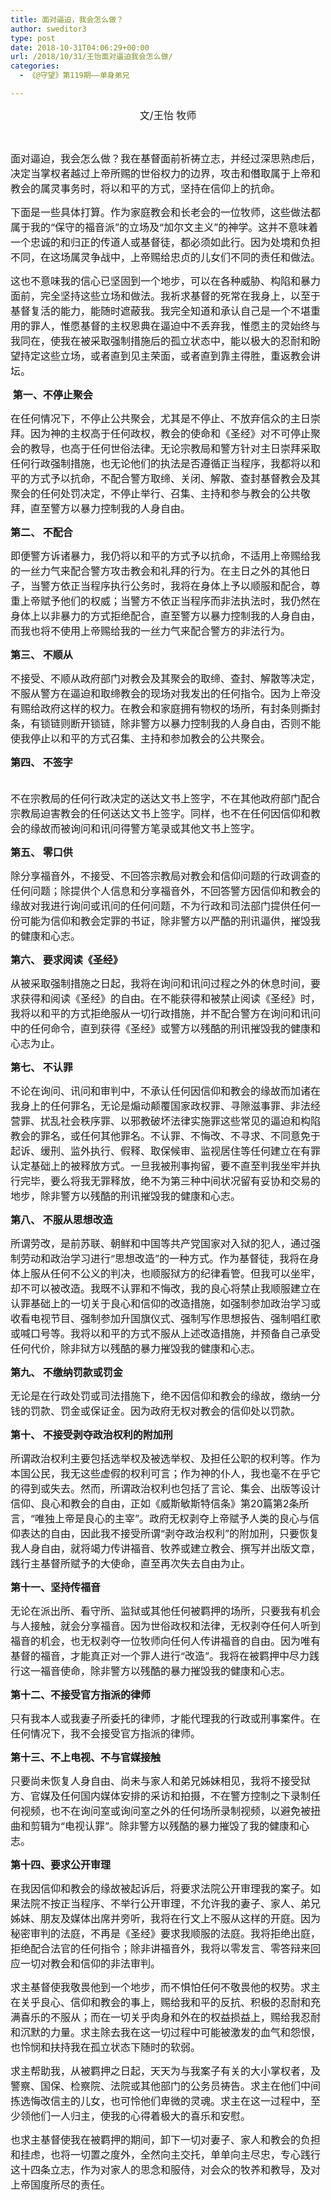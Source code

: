 ```yaml
---
title: 面对逼迫，我会怎么做？
author: sweditor3
type: post
date: 2018-10-31T04:06:29+00:00
url: /2018/10/31/王怡面对逼迫我会怎么做/
categories:
  - 《@守望》第119期——单身弟兄

---
```

<p style="text-align: center;">
  <span style="font-size: 12pt;">文/王怡 牧师</span>
</p>

&nbsp;

<span style="font-size: 12pt;">面对逼迫，我会怎么做？我在基督面前祈祷立志，并经过深思熟虑后，决定当掌权者越过上帝所赐的世俗权力的边界，攻击和僭取属于上帝和教会的属灵事务时，将以和平的方式，坚持在信仰上的抗命。</span>

<span style="font-size: 12pt;">下面是一些具体打算。作为家庭教会和长老会的一位牧师，这些做法都属于我的“保守的福音派”的立场及“加尔文主义”的神学。这并不意味着一个忠诚的和归正的传道人或基督徒，都必须如此行。因为处境和负担不同，在这场属灵争战中，上帝赐给忠贞的儿女们不同的责任和做法。</span>

<span style="font-size: 12pt;">这也不意味我的信心已坚固到一个地步，可以在各种威胁、构陷和暴力面前，完全坚持这些立场和做法。我祈求基督的死常在我身上，以至于基督复活的能力，能随时遮蔽我。我完全知道和承认自己是一个不堪重用的罪人，惟愿基督的主权恩典在逼迫中不丢弃我，惟愿主的灵始终与我同在，使我在被采取强制措施后的孤立状态中，能以极大的忍耐和盼望持定这些立场，或者直到见主荣面，或者直到靠主得胜，重返教会讲坛。</span>

**<span style="font-size: 12pt;"> </span><span style="font-size: 12pt;">第一、</span><span style="font-size: 12pt;">不停止聚会</span>**

<span style="font-size: 12pt;">在任何情况下，不停止公共聚会，尤其是不停止、不放弃信众的主日崇拜。因为神的主权高于任何政权，教会的使命和《圣经》对不可停止聚会的教导，也高于任何世俗法律。无论宗教局和警方针对主日崇拜采取任何行政强制措施，也无论他们的执法是否遵循正当程序，我都将以和平的方式予以抗命，不配合警方取缔、关闭、解散、查封基督教会及其聚会的任何处罚决定，不停止举行、召集、主持和参与教会的公共敬拜，直至警方以暴力控制我的人身自由。</span>

**<span style="font-size: 12pt;">第二、 不配合</span>**

<span style="font-size: 12pt;">即便警方诉诸暴力，我仍将以和平的方式予以抗命，不适用上帝赐给我的一丝力气来配合警方攻击教会和礼拜的行为。在主日之外的其他日子，当警方依正当程序执行公务时，我将在身体上予以顺服和配合，尊重上帝赋予他们的权威；当警方不依正当程序而非法执法时，我仍然在身体上以非暴力的方式拒绝配合，直至警方以暴力控制我的人身自由，而我也将不使用上帝赐给我的一丝力气来配合警方的非法行为。</span>

**<span style="font-size: 12pt;">第三、 不顺从</span>**

<span style="font-size: 12pt;">不接受、不顺从政府部门对教会及其聚会的取缔、查封、解散等决定，不服从警方在逼迫和取缔教会的现场对我发出的任何指令。因为上帝没有赐给政府这样的权力。在教会和家庭拥有物权的场所，有封条则撕封条，有锁链则断开锁链，除非警方以暴力控制我的人身自由，否则不能使我停止以和平的方式召集、主持和参加教会的公共聚会。</span>

**<span style="font-size: 12pt;">第四、 不签字</span>**
  
<span style="font-size: 12pt;"><br /> 不在宗教局的任何行政决定的送达文书上签字，不在其他政府部门配合宗教局迫害教会的任何送达文书上签字。同样，也不在任何因信仰和教会的缘故而被询问和讯问得警方笔录或其他文书上签字。</span>

**<span style="font-size: 12pt;">第五、 零口供</span>**

<span style="font-size: 12pt;">除分享福音外，不接受、不回答宗教局对教会和信仰问题的行政调查的任何问题；除提供个人信息和分享福音外，不回答警方因信仰和教会的缘故对我进行询问或讯问的任何问题，不为行政和司法部门提供任何一份可能为信仰和教会定罪的书证，除非警方以严酷的刑讯逼供，摧毁我的健康和心志。</span>

**<span style="font-size: 12pt;">第六、 要求阅读《圣经》</span>**

<span style="font-size: 12pt;">从被采取强制措施之日起，我将在询问和讯问过程之外的休息时间，要求获得和阅读《圣经》的自由。在不能获得和被禁止阅读《圣经》时，我将以和平的方式拒绝服从一切行政措施，并不配合警方在询问和讯问中的任何命令，直到获得《圣经》或警方以残酷的刑讯摧毁我的健康和心志为止。</span>

**<span style="font-size: 12pt;">第七、 不认罪</span>**

<span style="font-size: 12pt;">不论在询问、讯问和审判中，不承认任何因信仰和教会的缘故而加诸在我身上的任何罪名，无论是煽动颠覆国家政权罪、寻隙滋事罪、非法经营罪、扰乱社会秩序罪、以邪教破坏法律实施罪这些常见的逼迫和构陷教会的罪名，或任何其他罪名。不认罪、不悔改、不寻求、不同意免于起诉、缓刑、监外执行、假释、取保候审、监视居住等任何建立在有罪认定基础上的被释放方式。一旦我被刑事拘留，要不直至判我坐牢并执行完毕，要么将我无罪释放，绝不为第三种中间状况留有妥协和交易的地步，除非警方以残酷的刑讯摧毁我的健康和心志。</span>

**<span style="font-size: 12pt;">第八、 不服从思想改造</span>**

<span style="font-size: 12pt;">所谓劳改，是前苏联、朝鲜和中国等共产党国家对入狱的犯人，通过强制劳动和政治学习进行“思想改造”的一种方式。作为基督徒，我将在身体上服从任何不公义的判决，也顺服狱方的纪律看管。但我可以坐牢，却不可以被改造。我既不认罪和不悔改，我的良心将禁止我顺服建立在认罪基础上的一切关于良心和信仰的改造措施，如强制参加政治学习或收看电视节目、强制参加升国旗仪式、强制写作思想报告、强制唱红歌或喊口号等。我将以和平的方式不服从上述改造措施，并预备自己承受任何代价，除非狱方以残酷的暴力摧毁我的健康和心志。</span>

**<span style="font-size: 12pt;">第九、 不缴纳罚款或罚金</span>**

<span style="font-size: 12pt;">无论是在行政处罚或司法措施下，绝不因信仰和教会的缘故，缴纳一分钱的罚款、罚金或保证金。因为政府无权对教会的信仰处以罚款。</span>

**<span style="font-size: 12pt;">第十、 不接受剥夺政治权利的附加刑</span>**

<span style="font-size: 12pt;">所谓政治权利主要包括选举权及被选举权、及担任公职的权利等。作为本国公民，我无这些虚假的权利可言；作为神的仆人，我也毫不在乎它的得到或失去。然而，所谓政治权利也包括了言论、集会、出版等设计信仰、良心和教会的自由，正如《威斯敏斯特信条》第20篇第2条所言，“唯独上帝是良心的主宰”。政府无权剥夺上帝赋予人类的良心与信仰表达的自由，因此我不接受所谓“剥夺政治权利”的附加刑，只要恢复我人身自由，就将竭力传讲福音、牧养或建立教会、撰写并出版文章，践行主基督所赋予的大使命，直至再次失去自由为止。</span>

**<span style="font-size: 12pt;">第十一、坚持传福音</span>**

<span style="font-size: 12pt;">无论在派出所、看守所、监狱或其他任何被羁押的场所，只要我有机会与人接触，就会分享福音。因为世俗政权和法律，无权剥夺任何人听到福音的机会，也无权剥夺一位牧师向任何人传讲福音的自由。因为唯有基督的福音，才能真正对一个罪人进行“改造”。我将在被羁押中尽力践行这一福音使命，除非警方以残酷的暴力摧毁我的健康和心志。</span>

**<span style="font-size: 12pt;">第十二、不接受官方指派的律师</span>**

<span style="font-size: 12pt;">只有我本人或我妻子所委托的律师，才能代理我的行政或刑事案件。在任何情况下，我不会接受官方指派的律师。</span>

**<span style="font-size: 12pt;">第十三、不上电视、不与官媒接触</span>**

<span style="font-size: 12pt;">只要尚未恢复人身自由、尚未与家人和弟兄姊妹相见，我将不接受狱方、官媒及任何国内媒体安排的采访和拍摄，不在警方控制之下录制任何视频，也不在询问室或询问室之外的任何场所录制视频，以避免被扭曲和剪辑为“电视认罪”。除非警方以残酷的暴力摧毁了我的健康和心志。</span>

**<span style="font-size: 12pt;">第十四、要求公开审理</span>**

<span style="font-size: 12pt;">在我因信仰和教会的缘故被起诉后，将要求法院公开审理我的案子。如果法院不按正当程序、不举行公开审理，不允许我的妻子、家人、弟兄姊妹、朋友及媒体出席并旁听，我将在行文上不服从这样的开庭。因为秘密审判的法庭，不再是《圣经》要求我顺服的法庭。我将拒绝出庭，拒绝配合法官的任何指令；除非讲福音外，我将以零发言、零答辩来回应一切对教会和信仰的非法审判。</span>

<span style="font-size: 12pt;">求主基督使我敬畏他到一个地步，而不惧怕任何不敬畏他的权势。求主在关乎良心、信仰和教会的事上，赐给我和平的反抗、积极的忍耐和充满喜乐的不服从；而在一切关乎肉身和外在的权益损益上，赐给我忍耐和沉默的力量。求主除去我在这一切过程中可能被激发的血气和怨恨，也怜悯和扶持我在孤立状态下随时的软弱。</span>

<span style="font-size: 12pt;">求主帮助我，从被羁押之日起，天天为与我案子有关的大小掌权者，及警察、国保、检察院、法院或其他部门的公务员祷告。求主在他们中间拣选悔改信主的儿女，也可怜他们卑微的灵魂。求主在这一过程中，至少领他们一人归主，使我的心得着极大的喜乐和安慰。</span>

<span style="font-size: 12pt;">也求主基督使我在被羁押的期间，卸下一切对妻子、家人和教会的负担和挂虑，也将一切置之度外，全然向主交托，单单向主尽忠，专心践行这十四条立志，作为对家人的思念和服侍，对会众的牧养和教导，及对上帝国度所尽的责任。</span>